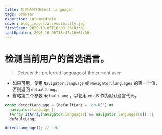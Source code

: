 ```yaml
---
title: 检测语言(Detect language)
tags: browser
expertise: intermediate
cover: blog_images/accessibility.jpg
firstSeen: 2020-10-05T18:03:26+03:00
lastUpdated: 2020-10-06T18:47:16+03:00
---
```


# 检测当前用户的首选语言。
> Detects the preferred language of the current user.

- 如果可用，使用 `Navigator.language` 或 `Navigator.languages` 的第一个值，否则返回 `defaultLang`。
- 省略第二个参数 `defaultLang` ，以使用 `en-US` 作为默认语言代码。

```js
const detectLanguage = (defaultLang = 'en-US') =>
  navigator.language ||
  (Array.isArray(navigator.languages) && navigator.languages[0]) ||
  defaultLang;
```

```js
detectLanguage(); // 'zh'
```
